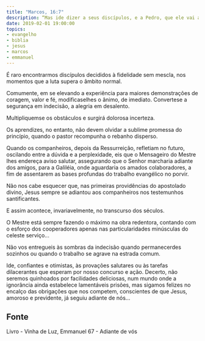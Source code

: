 ```yaml
---
title: "Marcos, 16:7"
description: “Mas ide dizer a seus discípulos, e a Pedro, que ele vai adiante de vós para a Galiléia.” 
date: 2019-02-01 19:00:00
topics: 
- evangelho
- biblia
- jesus
- marcos
- emmanuel
---
```


É raro encontrarmos discípulos decididos à fidelidade sem mescla, nos
momentos que a luta supera o âmbito normal.

Comumente, em se elevando a experiência para maiores demonstrações de
coragem, valor e fé, modifica­se­lhes o ânimo, de imediato. Converte­se a segurança
em indecisão, a alegria em desalento.

Multipliquem­se os obstáculos e surgirá dolorosa incerteza.

Os aprendizes, no entanto, não devem olvidar a sublime promessa do
princípio, quando o pastor recompunha o rebanho disperso.

Quando os companheiros, depois da Ressurreição, refletiam no futuro,
oscilando entre a dúvida e a perplexidade, eis que o Mensageiro do Mestre lhes
endereça aviso salutar, assegurando que o Senhor marcharia adiante dos amigos,
para a Galiléia, onde aguardaria os amados colaboradores, a fim de assentarem as
bases profundas do trabalho evangélico no porvir.

Não nos cabe esquecer que, nas primeiras providências do apostolado
divino, Jesus sempre se adiantou aos companheiros nos testemunhos santificantes.

E assim acontece, invariavelmente, no transcurso dos séculos.

O Mestre está sempre fazendo o máximo na obra redentora, contando com
o esforço dos cooperadores apenas nas particularidades minúsculas do celeste
serviço...

Não vos entregueis às sombras da indecisão quando permanecerdes
sozinhos ou quando o trabalho se agrave na estrada comum.

Ide, confiantes e otimistas, às provações salutares ou às tarefas dilacerantes
que esperam por nosso concurso e ação. Decerto, não seremos quinhoados por
facilidades deliciosas, num mundo onde a ignorância ainda estabelece lamentáveis
prisões, mas sigamos felizes no encalço das obrigações que nos competem,
conscientes de que Jesus, amoroso e previdente, já seguiu adiante de nós...


## Fonte
Livro - Vinha de Luz, Emmanuel
67 - Adiante de vós
